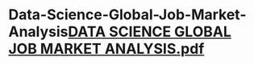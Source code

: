 # Data-Science-Global-Job-Market-Analysis[DATA SCIENCE GLOBAL JOB MARKET ANALYSIS.pdf](https://github.com/VaishnaviAsuri/Data-Science-Global-Job-Market-Analysis/files/10379504/DATA.SCIENCE.GLOBAL.JOB.MARKET.ANALYSIS.pdf)
